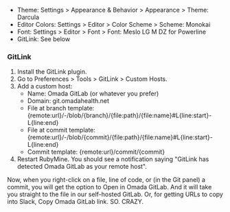 * Theme: Settings > Appearance & Behavior > Appearance > Theme: Darcula
* Editor Colors: Settings > Editor > Color Scheme > Scheme: Monokai
* Font: Settings > Editor > Font > Font: Meslo LG M DZ for Powerline
* GitLink: See below

### GitLink

1. Install the GitLink plugin.
2. Go to Preferences > Tools > GitLink > Custom Hosts.
3. Add a custom host:
    * Name: Omada GitLab (or whatever you prefer)
    * Domain: git.omadahealth.net
    * File at branch template: {remote:url}/-/blob/{branch}/{file:path}/{file:name}#L{line:start}-L{line:end}
    * File at commit template: {remote:url}/-/blob/{commit}/{file:path}/{file:name}#L{line:start}-L{line:end}
    * Commit template: {remote:url}/commit/{commit}
4. Restart RubyMine. You should see a notification saying "GitLink has detected Omada GitLab as your remote host".

Now, when you right-click on a file, line of code, or (in the Git panel) a commit, you will get the option to Open in Omada GitLab. And it will take you straight to the file in our self-hosted GitLab. Or, for getting URLs to copy into Slack, Copy Omada GitLab link.
SO. CRAZY.
